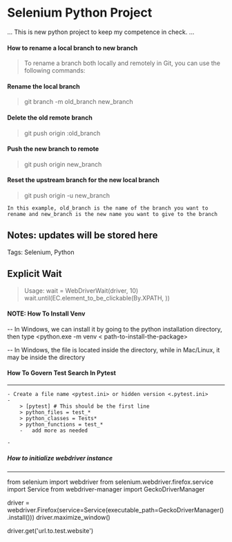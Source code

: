 # Selenium Python Project

...
This is new python project to keep my competence in check.
...

#### How to rename a local branch to new branch

> To rename a branch both locally and remotely in Git, you can use the following commands:

#### Rename the local branch

> git branch -m old_branch new_branch

#### Delete the old remote branch

> git push origin :old_branch

#### Push the new branch to remote

> git push origin new_branch

#### Reset the upstream branch for the new local branch

> git push origin -u new_branch

`In this example, old_branch is the name of the branch you want to rename and new_branch is the new name you want to give to the branch`

Notes: updates will be stored here
----------------------------------
Tags: Selenium, Python

Explicit Wait
-------------
> Usage:
> wait = WebDriverWait(driver, 10)
> wait.until(EC.element_to_be_clickable(By.XPATH, <locator>))

#### NOTE: How To Install Venv

-- In Windows, we can install it by going to the python installation directory, then type <python.exe -m venv <
path-to-install-the-package>

-- In Windows, the <activate> file is located inside the <Scripts> directory, while in Mac/Linux, it may be inside
the <bin> directory


#### How To Govern Test Search In Pytest
-------------------------------------

    - Create a file name <pytest.ini> or hidden version <.pytest.ini>
    - 
        > [pytest] # This should be the first line
        > python_files = test_*
        > python_classes = Tests*
        > python_functions = test_*
        -   add more as needed 

    - 

##### How to initialize webdriver instance
-----------------------------------
from selenium import webdriver
from selenium.webdriver.firefox.service import Service
from webdriver-manager import GeckoDriverManager

driver = webdriver.Firefox(service=Service(executable_path=GeckoDriverManager().install()))
driver.maximize_window()

driver.get('url.to.test.website')

